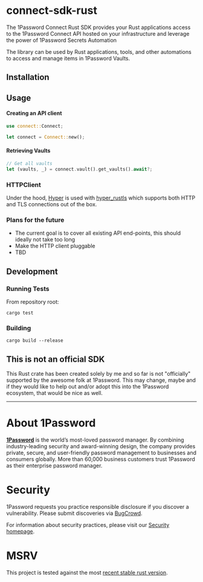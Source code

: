 # connect-sdk-rust

The 1Password Connect Rust SDK provides your Rust applications access to the 1Password Connect API hosted on your infrastructure and leverage the power of 1Password Secrets Automation

The library can be used by Rust applications, tools, and other automations to access and manage items in 1Password Vaults.

## Installation

## Usage

#### Creating an API client

```rust
use connect::Connect;

let connect = Connect::new();
```

#### Retrieving Vaults

```rust
// Get all vaults
let (vaults, _) = connect.vault().get_vaults().await?;
```

### HTTPClient

Under the hood, [Hyper](https://hyper.rs/) is used with [hyper_rustls](https://docs.rs/hyper-rustls/latest/hyper_rustls/) which supports both HTTP and TLS connections out of the box.

### Plans for the future

- The current goal is to cover all existing API end-points, this should ideally not take too long
- Make the HTTP client pluggable
- TBD

## Development

### Running Tests

From repository root:

```shell script
cargo test
```

### Building

```shell script
cargo build --release
```

## This is not an official SDK

This Rust crate has been created solely by me and so far is not "officially" supported by the
awesome folk at 1Password.  This may change, maybe and if they would like to help out and/or adopt
this into the 1Password ecosystem, that would be nice as well.

---

# About 1Password

**[1Password](https://1password.com/)** is the world’s most-loved password manager. By combining industry-leading security and award-winning design, the company provides private, secure, and user-friendly password management to businesses and consumers globally. More than 60,000 business customers trust 1Password as their enterprise password manager.

# Security

1Password requests you practice responsible disclosure if you discover a vulnerability. Please submit discoveries via [BugCrowd](https://bugcrowd.com/agilebits).

For information about security practices, please visit our [Security homepage](https://1password.com/security/).

# MSRV

This project is tested against the most [recent stable rust version](https://gist.github.com/alexheretic/d1e98d8433b602e57f5d0a9637927e0c).
